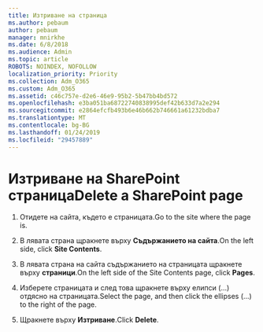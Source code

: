 ```yaml
---
title: Изтриване на страница
ms.author: pebaum
author: pebaum
manager: mnirkhe
ms.date: 6/8/2018
ms.audience: Admin
ms.topic: article
ROBOTS: NOINDEX, NOFOLLOW
localization_priority: Priority
ms.collection: Adm_O365
ms.custom: Adm_O365
ms.assetid: c46c757e-d2e6-46e9-95b2-5b47bb4bd572
ms.openlocfilehash: e3ba051ba68722740838995def42b633d7a2e294
ms.sourcegitcommit: e2864efcfb493b6e46b662b746661a61232bdba7
ms.translationtype: MT
ms.contentlocale: bg-BG
ms.lasthandoff: 01/24/2019
ms.locfileid: "29457889"
---
```

# <a name="delete-a-sharepoint-page"></a><span data-ttu-id="a9181-102">Изтриване на SharePoint страница</span><span class="sxs-lookup"><span data-stu-id="a9181-102">Delete a SharePoint page</span></span>

1. <span data-ttu-id="a9181-103">Отидете на сайта, където е страницата.</span><span class="sxs-lookup"><span data-stu-id="a9181-103">Go to the site where the page is.</span></span>
    
2. <span data-ttu-id="a9181-104">В лявата страна щракнете върху **Съдържанието на сайта**.</span><span class="sxs-lookup"><span data-stu-id="a9181-104">On the left side, click **Site Contents**.</span></span>
    
3. <span data-ttu-id="a9181-105">В лявата страна на сайта съдържанието на страницата щракнете върху **страници**.</span><span class="sxs-lookup"><span data-stu-id="a9181-105">On the left side of the Site Contents page, click **Pages**.</span></span>
    
4. <span data-ttu-id="a9181-106">Изберете страницата и след това щракнете върху елипси (...) отдясно на страницата.</span><span class="sxs-lookup"><span data-stu-id="a9181-106">Select the page, and then click the ellipses (...) to the right of the page.</span></span>
    
5. <span data-ttu-id="a9181-107">Щракнете върху **Изтриване**.</span><span class="sxs-lookup"><span data-stu-id="a9181-107">Click **Delete**.</span></span>
    

